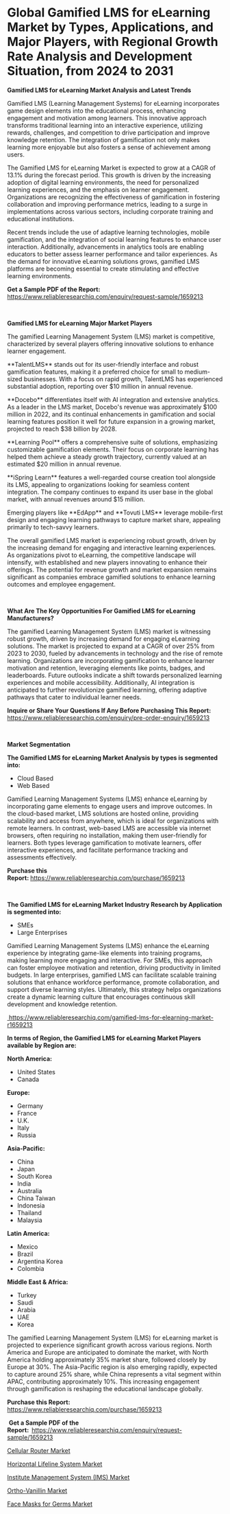 <p><h1>Global Gamified LMS for eLearning Market by Types, Applications, and Major Players, with Regional Growth Rate Analysis and Development Situation, from 2024 to 2031</h1></p><p><strong>Gamified LMS for eLearning Market Analysis and Latest Trends</strong></p>
<p><p>Gamified LMS (Learning Management Systems) for eLearning incorporates game design elements into the educational process, enhancing engagement and motivation among learners. This innovative approach transforms traditional learning into an interactive experience, utilizing rewards, challenges, and competition to drive participation and improve knowledge retention. The integration of gamification not only makes learning more enjoyable but also fosters a sense of achievement among users.</p><p>The Gamified LMS for eLearning Market is expected to grow at a CAGR of 13.1% during the forecast period. This growth is driven by the increasing adoption of digital learning environments, the need for personalized learning experiences, and the emphasis on learner engagement. Organizations are recognizing the effectiveness of gamification in fostering collaboration and improving performance metrics, leading to a surge in implementations across various sectors, including corporate training and educational institutions.</p><p>Recent trends include the use of adaptive learning technologies, mobile gamification, and the integration of social learning features to enhance user interaction. Additionally, advancements in analytics tools are enabling educators to better assess learner performance and tailor experiences. As the demand for innovative eLearning solutions grows, gamified LMS platforms are becoming essential to create stimulating and effective learning environments.</p></p>
<p><strong>Get a Sample PDF of the Report:&nbsp;</strong> <a href="https://www.reliableresearchiq.com/enquiry/request-sample/1659213?utm_campaign=1138&utm_medium=2&utm_source=Github&utm_content=ia&utm_term=28092024&utm_id=gamified-lms-for-elearning">https://www.reliableresearchiq.com/enquiry/request-sample/1659213</a></p>
<p>&nbsp;</p>
<p><strong>Gamified LMS for eLearning Major Market Players</strong></p>
<p><p>The gamified Learning Management System (LMS) market is competitive, characterized by several players offering innovative solutions to enhance learner engagement. </p><p>**TalentLMS** stands out for its user-friendly interface and robust gamification features, making it a preferred choice for small to medium-sized businesses. With a focus on rapid growth, TalentLMS has experienced substantial adoption, reporting over $10 million in annual revenue. </p><p>**Docebo** differentiates itself with AI integration and extensive analytics. As a leader in the LMS market, Docebo's revenue was approximately $100 million in 2022, and its continual enhancements in gamification and social learning features position it well for future expansion in a growing market, projected to reach $38 billion by 2028.</p><p>**Learning Pool** offers a comprehensive suite of solutions, emphasizing customizable gamification elements. Their focus on corporate learning has helped them achieve a steady growth trajectory, currently valued at an estimated $20 million in annual revenue. </p><p>**iSpring Learn** features a well-regarded course creation tool alongside its LMS, appealing to organizations looking for seamless content integration. The company continues to expand its user base in the global market, with annual revenues around $15 million.</p><p>Emerging players like **EdApp** and **Tovuti LMS** leverage mobile-first design and engaging learning pathways to capture market share, appealing primarily to tech-savvy learners. </p><p>The overall gamified LMS market is experiencing robust growth, driven by the increasing demand for engaging and interactive learning experiences. As organizations pivot to eLearning, the competitive landscape will intensify, with established and new players innovating to enhance their offerings. The potential for revenue growth and market expansion remains significant as companies embrace gamified solutions to enhance learning outcomes and employee engagement.</p></p>
<p>&nbsp;</p>
<p><strong>What Are The Key Opportunities For Gamified LMS for eLearning Manufacturers?</strong></p>
<p><p>The gamified Learning Management System (LMS) market is witnessing robust growth, driven by increasing demand for engaging eLearning solutions. The market is projected to expand at a CAGR of over 25% from 2023 to 2030, fueled by advancements in technology and the rise of remote learning. Organizations are incorporating gamification to enhance learner motivation and retention, leveraging elements like points, badges, and leaderboards. Future outlooks indicate a shift towards personalized learning experiences and mobile accessibility. Additionally, AI integration is anticipated to further revolutionize gamified learning, offering adaptive pathways that cater to individual learner needs.</p></p>
<p><strong>Inquire or Share Your Questions If Any Before Purchasing This Report:</strong> <a href="https://www.reliableresearchiq.com/enquiry/pre-order-enquiry/1659213?utm_campaign=1138&utm_medium=2&utm_source=Github&utm_content=ia&utm_term=28092024&utm_id=gamified-lms-for-elearning">https://www.reliableresearchiq.com/enquiry/pre-order-enquiry/1659213</a></p>
<p>&nbsp;</p>
<p><strong>Market Segmentation</strong></p>
<p><strong>The Gamified LMS for eLearning Market Analysis by types is segmented into:</strong></p>
<p><ul><li>Cloud Based</li><li>Web Based</li></ul></p>
<p><p>Gamified Learning Management Systems (LMS) enhance eLearning by incorporating game elements to engage users and improve outcomes. In the cloud-based market, LMS solutions are hosted online, providing scalability and access from anywhere, which is ideal for organizations with remote learners. In contrast, web-based LMS are accessible via internet browsers, often requiring no installation, making them user-friendly for learners. Both types leverage gamification to motivate learners, offer interactive experiences, and facilitate performance tracking and assessments effectively.</p></p>
<p><strong>Purchase this Report:&nbsp;</strong><a href="https://www.reliableresearchiq.com/purchase/1659213?utm_campaign=1138&utm_medium=2&utm_source=Github&utm_content=ia&utm_term=28092024&utm_id=gamified-lms-for-elearning">https://www.reliableresearchiq.com/purchase/1659213</a></p>
<p>&nbsp;</p>
<p><strong>The Gamified LMS for eLearning Market Industry Research by Application is segmented into:</strong></p>
<p><ul><li>SMEs</li><li>Large Enterprises</li></ul></p>
<p><p>Gamified Learning Management Systems (LMS) enhance the eLearning experience by integrating game-like elements into training programs, making learning more engaging and interactive. For SMEs, this approach can foster employee motivation and retention, driving productivity in limited budgets. In large enterprises, gamified LMS can facilitate scalable training solutions that enhance workforce performance, promote collaboration, and support diverse learning styles. Ultimately, this strategy helps organizations create a dynamic learning culture that encourages continuous skill development and knowledge retention.</p></p>
<p><a href="https://www.reliableresearchiq.com/gamified-lms-for-elearning-market-r1659213?utm_campaign=1138&utm_medium=2&utm_source=Github&utm_content=ia&utm_term=28092024&utm_id=gamified-lms-for-elearning">&nbsp;https://www.reliableresearchiq.com/gamified-lms-for-elearning-market-r1659213</a></p>
<p><strong>In terms of Region, the Gamified LMS for eLearning Market Players available by Region are:</strong></p>
<p>
    <p> <strong> North America: </strong>
        <ul>
            <li>United States</li>
            <li>Canada</li>
        </ul>
        </p> 
    <p> <strong> Europe: </strong>
        <ul>
            <li>Germany</li>
            <li>France</li>
            <li>U.K.</li>
            <li>Italy</li>
            <li>Russia</li>
        </ul>
        </p> 
    <p> <strong> Asia-Pacific: </strong>
        <ul>
            <li>China</li>
            <li>Japan</li>
            <li>South Korea</li>
            <li>India</li>
            <li>Australia</li>
            <li>China Taiwan</li>
            <li>Indonesia</li>
            <li>Thailand</li>
            <li>Malaysia</li>
        </ul>
        </p> 
    <p> <strong> Latin America: </strong>
        <ul>
            <li>Mexico</li>
            <li>Brazil</li>
            <li>Argentina Korea</li>
            <li>Colombia</li>
        </ul>
        </p> 
    <p> <strong> Middle East & Africa: </strong>
        <ul>
            <li>Turkey</li>
            <li>Saudi</li>
            <li>Arabia</li>
            <li>UAE</li>
            <li>Korea</li>
        </ul>
    </p>
    </p>
<p><p>The gamified Learning Management System (LMS) for eLearning market is projected to experience significant growth across various regions. North America and Europe are anticipated to dominate the market, with North America holding approximately 35% market share, followed closely by Europe at 30%. The Asia-Pacific region is also emerging rapidly, expected to capture around 25% share, while China represents a vital segment within APAC, contributing approximately 10%. This increasing engagement through gamification is reshaping the educational landscape globally.</p></p>
<p><strong>Purchase this Report: </strong><a href="https://www.reliableresearchiq.com/purchase/1659213?utm_campaign=1138&utm_medium=2&utm_source=Github&utm_content=ia&utm_term=28092024&utm_id=gamified-lms-for-elearning">https://www.reliableresearchiq.com/purchase/1659213</a></p>
<p>&nbsp;<strong>Get a Sample PDF of the Report:&nbsp;&nbsp;</strong><a href="https://www.reliableresearchiq.com/enquiry/request-sample/1659213?utm_campaign=1138&utm_medium=2&utm_source=Github&utm_content=ia&utm_term=28092024&utm_id=gamified-lms-for-elearning">https://www.reliableresearchiq.com/enquiry/request-sample/1659213</a></p>
<p><strong></strong></p>
<p><p><a href="https://www.linkedin.com/pulse/cellular-router-market-global-regional-analysis-focus-region-zsrbe?utm_campaign=1138&utm_medium=2&utm_source=Github&utm_content=ia&utm_term=28092024&utm_id=gamified-lms-for-elearning">Cellular Router Market</a></p><p><a href="https://www.linkedin.com/pulse/horizontal-lifeline-system-market-size-growth-trends-z21yc?utm_campaign=1138&utm_medium=2&utm_source=Github&utm_content=ia&utm_term=28092024&utm_id=gamified-lms-for-elearning">Horizontal Lifeline System Market</a></p><p><a href="https://issuu.com/reportprime-2/docs/institute-management-system-ims-mar_713405f23b156b?utm_campaign=1138&utm_medium=2&utm_source=Github&utm_content=ia&utm_term=28092024&utm_id=gamified-lms-for-elearning">Institute Management System (IMS) Market</a></p><p><a href="https://github.com/Greiszane475/Market-Research-Report-List-1/blob/main/ortho-vanillin-market.md?utm_campaign=1138&utm_medium=2&utm_source=Github&utm_content=ia&utm_term=28092024&utm_id=gamified-lms-for-elearning">Ortho-Vanillin Market</a></p><p><a href="https://issuu.com/reportprime-2/docs/face-masks-for-germs-market-size-20_0c8207e37efdcd?utm_campaign=1138&utm_medium=2&utm_source=Github&utm_content=ia&utm_term=28092024&utm_id=gamified-lms-for-elearning">Face Masks for Germs Market</a></p></p>